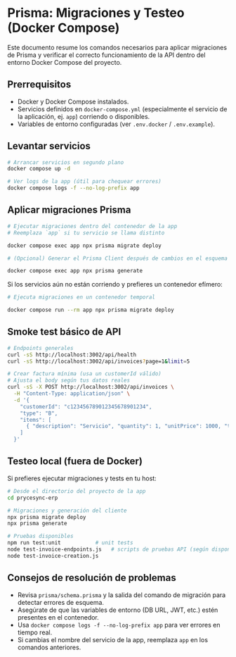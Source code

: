 # Prisma: Migraciones y Testeo (Docker Compose)

Este documento resume los comandos necesarios para aplicar migraciones de Prisma y verificar el correcto funcionamiento de la API dentro del entorno Docker Compose del proyecto.

## Prerrequisitos
- Docker y Docker Compose instalados.
- Servicios definidos en `docker-compose.yml` (especialmente el servicio de la aplicación, ej. `app`) corriendo o disponibles.
- Variables de entorno configuradas (ver `.env.docker` / `.env.example`).

## Levantar servicios
```bash
# Arrancar servicios en segundo plano
docker compose up -d

# Ver logs de la app (útil para chequear errores)
docker compose logs -f --no-log-prefix app
```

## Aplicar migraciones Prisma
```bash
# Ejecutar migraciones dentro del contenedor de la app
# Reemplaza `app` si tu servicio se llama distinto

docker compose exec app npx prisma migrate deploy

# (Opcional) Generar el Prisma Client después de cambios en el esquema

docker compose exec app npx prisma generate
```

Si los servicios aún no están corriendo y prefieres un contenedor efímero:
```bash
# Ejecuta migraciones en un contenedor temporal

docker compose run --rm app npx prisma migrate deploy
```

## Smoke test básico de API
```bash
# Endpoints generales
curl -sS http://localhost:3002/api/health
curl -sS http://localhost:3002/api/invoices?page=1&limit=5

# Crear factura mínima (usa un customerId válido)
# Ajusta el body según tus datos reales
curl -sS -X POST http://localhost:3002/api/invoices \
  -H "Content-Type: application/json" \
  -d '{
    "customerId": "c123456789012345678901234",
    "type": "B",
    "items": [
      { "description": "Servicio", "quantity": 1, "unitPrice": 1000, "taxRate": 21 }
    ]
  }'
```

## Testeo local (fuera de Docker)
Si prefieres ejecutar migraciones y tests en tu host:
```bash
# Desde el directorio del proyecto de la app
cd prycesync-erp

# Migraciones y generación del cliente
npx prisma migrate deploy
npx prisma generate

# Pruebas disponibles
npm run test:unit           # unit tests
node test-invoice-endpoints.js   # scripts de pruebas API (según disponibilidad)
node test-invoice-creation.js
```

## Consejos de resolución de problemas
- Revisa `prisma/schema.prisma` y la salida del comando de migración para detectar errores de esquema.
- Asegúrate de que las variables de entorno (DB URL, JWT, etc.) estén presentes en el contenedor.
- Usa `docker compose logs -f --no-log-prefix app` para ver errores en tiempo real.
- Si cambias el nombre del servicio de la app, reemplaza `app` en los comandos anteriores.